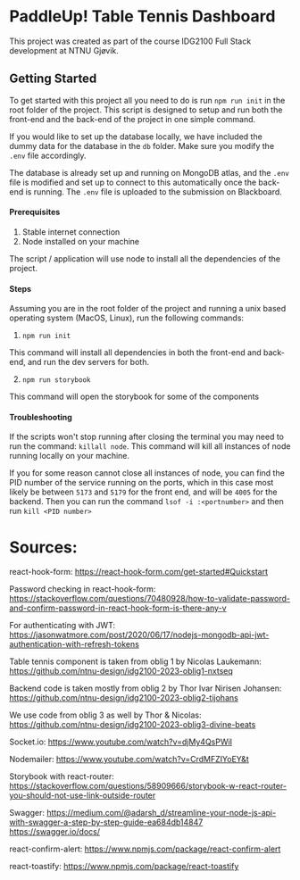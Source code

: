 # PaddleUp! Table Tennis Dashboard

This project was created as part of the course IDG2100 Full Stack development at NTNU Gjøvik. 

## Getting Started

To get started with this project all you need to do is run `npm run init` in the root folder of the project. This script is designed to setup and run both the front-end and the back-end of the project in one simple command. 

If you would like to set up the database locally, we have included the dummy data for the database in the `db` folder. Make sure you modify the `.env` file accordingly. 

The database is already set up and running on MongoDB atlas, and the `.env` file is modified and set up to connect to this automatically once the back-end is running. The `.env` file is uploaded to the submission on Blackboard. 

#### Prerequisites

1. Stable internet connection
2. Node installed on your machine

The script / application will use node to install all the dependencies of the project.

#### Steps

Assuming you are in the root folder of the project and running a unix based operating system (MacOS, Linux), run the following commands: 

1. `npm run init`

This command will install all dependencies in both the front-end and back-end, and run the dev servers for both.

2. `npm run storybook`

This command will open the storybook for some of the components

#### Troubleshooting

If the scripts won't stop running after closing the terminal you may need to run the command: `killall node`. This command will kill all instances of node running locally on your machine. 

If you for some reason cannot close all instances of node, you can find the PID number of the service running on the ports, which in this case most likely be between `5173` and `5179` for the front end, and will be `4005` for the backend. Then you can run the command `lsof -i :<portnumber>` and then run `kill <PID number>`

# Sources:

react-hook-form:
https://react-hook-form.com/get-started#Quickstart

Password checking in react-hook-form:
https://stackoverflow.com/questions/70480928/how-to-validate-password-and-confirm-password-in-react-hook-form-is-there-any-v

For authenticating with JWT: 
https://jasonwatmore.com/post/2020/06/17/nodejs-mongodb-api-jwt-authentication-with-refresh-tokens

Table tennis component is taken from oblig 1 by Nicolas Laukemann:
https://github.com/ntnu-design/idg2100-2023-oblig1-nxtseq

Backend code is taken mostly from oblig 2 by Thor Ivar Nirisen Johansen:
https://github.com/ntnu-design/idg2100-2023-oblig2-tijohans

We use code from oblig 3 as well by Thor & Nicolas:
https://github.com/ntnu-design/idg2100-2023-oblig3-divine-beats

Socket.io:
https://www.youtube.com/watch?v=djMy4QsPWiI

Nodemailer:
https://www.youtube.com/watch?v=CrdMFZIYoEY&t

Storybook with react-router:
https://stackoverflow.com/questions/58909666/storybook-w-react-router-you-should-not-use-link-outside-router

Swagger:
https://medium.com/@adarsh_d/streamline-your-node-js-api-with-swagger-a-step-by-step-guide-ea684db14847
https://swagger.io/docs/

react-confirm-alert:
https://www.npmjs.com/package/react-confirm-alert

react-toastify:
https://www.npmjs.com/package/react-toastify